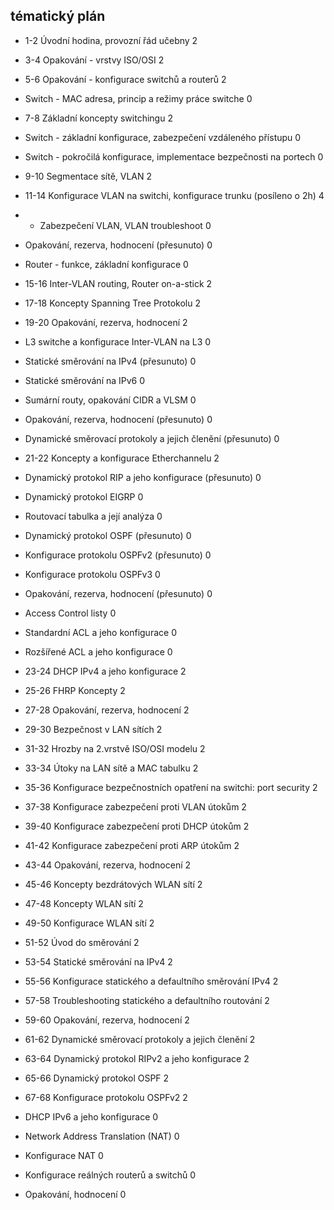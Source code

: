 ## tématický plán

- 1-2 Úvodní hodina, provozní řád učebny 2

- 3-4 Opakování - vrstvy ISO/OSI 2

- 5-6 Opakování - konfigurace switchů a routerů 2

- Switch - MAC adresa, princip a režimy práce switche 0

- 7-8 Základní koncepty switchingu 2

- Switch - základní konfigurace, zabezpečení vzdáleného přístupu 0

- Switch - pokročilá konfigurace, implementace bezpečnosti na portech 0

- 9-10 Segmentace sítě, VLAN 2

- 11-14 Konfigurace VLAN na switchi, konfigurace trunku (posíleno o 2h) 4

- - Zabezpečení VLAN, VLAN troubleshoot 0

- Opakování, rezerva, hodnocení (přesunuto) 0

- Router - funkce, základní konfigurace 0

- 15-16 Inter-VLAN routing, Router on-a-stick 2

- 17-18 Koncepty Spanning Tree Protokolu 2

- 19-20 Opakování, rezerva, hodnocení 2

- L3 switche a konfigurace Inter-VLAN na L3 0

- Statické směrování na IPv4 (přesunuto) 0

- Statické směrování na IPv6 0

- Sumární routy, opakování CIDR a VLSM 0

- Opakování, rezerva, hodnocení (přesunuto) 0

- Dynamické směrovací protokoly a jejich členění (přesunuto) 0

- 21-22 Koncepty a konfigurace Etherchannelu 2

- Dynamický protokol RIP a jeho konfigurace (přesunuto) 0

- Dynamický protokol EIGRP 0

- Routovací tabulka a její analýza 0

- Dynamický protokol OSPF (přesunuto) 0

- Konfigurace protokolu OSPFv2 (přesunuto) 0

- Konfigurace protokolu OSPFv3 0

- Opakování, rezerva, hodnocení (přesunuto) 0

- Access Control listy 0

- Standardní ACL a jeho konfigurace 0

- Rozšířené ACL a jeho konfigurace 0

- 23-24 DHCP IPv4 a jeho konfigurace 2

- 25-26 FHRP Koncepty 2

- 27-28 Opakování, rezerva, hodnocení 2

- 29-30 Bezpečnost v LAN sítích 2

- 31-32 Hrozby na 2.vrstvě ISO/OSI modelu 2

- 33-34 Útoky na LAN sítě a MAC tabulku 2

- 35-36 Konfigurace bezpečnostních opatření na switchi: port security 2

- 37-38 Konfigurace zabezpečení proti VLAN útokům 2

- 39-40 Konfigurace zabezpečení proti DHCP útokům 2

- 41-42 Konfigurace zabezpečení proti ARP útokům 2

- 43-44 Opakování, rezerva, hodnocení 2

- 45-46 Koncepty bezdrátových WLAN sítí 2

- 47-48 Koncepty WLAN sítí 2

- 49-50 Konfigurace WLAN sítí 2

- 51-52 Úvod do směrování 2

- 53-54 Statické směrování na IPv4 2

- 55-56 Konfigurace statického a defaultního směrování IPv4 2

- 57-58 Troubleshooting statického a defaultního routování 2

- 59-60 Opakování, rezerva, hodnocení 2

- 61-62 Dynamické směrovací protokoly a jejich členění 2

- 63-64 Dynamický protokol RIPv2 a jeho konfigurace 2

- 65-66 Dynamický protokol OSPF 2

- 67-68 Konfigurace protokolu OSPFv2 2

- DHCP IPv6 a jeho konfigurace 0

- Network Address Translation (NAT) 0

- Konfigurace NAT 0

- Konfigurace reálných routerů a switchů 0

- Opakování, hodnocení 0
